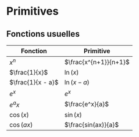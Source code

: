 # Primitives

## Fonctions usuelles

| Fonction | Primitive |
| - | - |
| $x^n$ | $\frac{x^{n+1}}{n+1}$ |
| $\frac{1}{x}$ | $\ln(x)$ |
| $\frac{1}{x - a}$ | $\ln(x - a)$ |
| $e^x$ | $e^x$ |
| $e^ax$ | $\frac{e^x}{a}$ |
| $\cos(x)$ | $\sin(x)$ |
| $\cos(ax)$ | $\frac{sin(ax)}{a}$ |